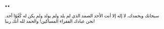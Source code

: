 ••

سبحانك وبحمدك، لا إله إلا أنت الأحد الصمد الذي لم يلد ولم يولد ولم يكن له كُفُوًا أحد.
نحن عبادك الفقراء المساكين! والحمد لله أنك ربنا!